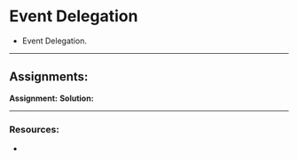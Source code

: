 # Event Delegation

- Event Delegation.

---

## Assignments:

**Assignment:** []()
**Solution:** []()

---

### Resources:

- []()
